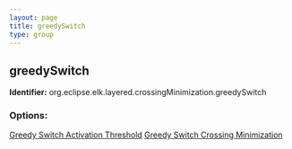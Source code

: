 ```yaml
---
layout: page
title: greedySwitch
type: group
---
```

## greedySwitch
**Identifier:** org.eclipse.elk.layered.crossingMinimization.greedySwitch
### Options:
[Greedy Switch Activation Threshold](org-eclipse-elk-layered-crossingMinimization-greedySwitch-activationThreshold)
[Greedy Switch Crossing Minimization](org-eclipse-elk-layered-crossingMinimization-greedySwitch-type)
